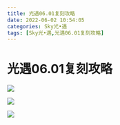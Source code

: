 ```yaml
---
title: 光遇06.01复刻攻略
date: 2022-06-02 10:54:05
categories: Sky光•遇
tags: [Sky光•遇,光遇06.01复刻攻略]
---
```

# 光遇06.01复刻攻略
![](https://ok.166.net/reunionpub/ds/kol/20220601/161336-anhv4dlps6.png)

![](https://ok.166.net/reunionpub/ds/kol/20210826/121509-v67pm09ohn.jpeg)

![](https://ok.166.net/reunionpub/ds/kol/20210826/121517-yen0b3izs2.jpeg)

